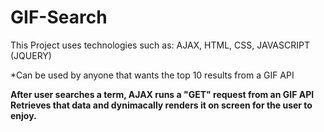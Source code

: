 # GIF-Search

This Project uses technologies such as:  AJAX, HTML, CSS, JAVASCRIPT (JQUERY)

*Can be used by anyone that wants the top 10 results from a GIF API

**After user searches a term, AJAX runs a "GET" request from an GIF API
Retrieves that data and dynimacally renders it on screen for the user to enjoy.**
